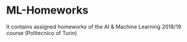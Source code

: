 # ML-Homeworks
It contains assigned homeworks of the AI &amp; Machine Learning 2018/19 course (Politecnico of Turin)
